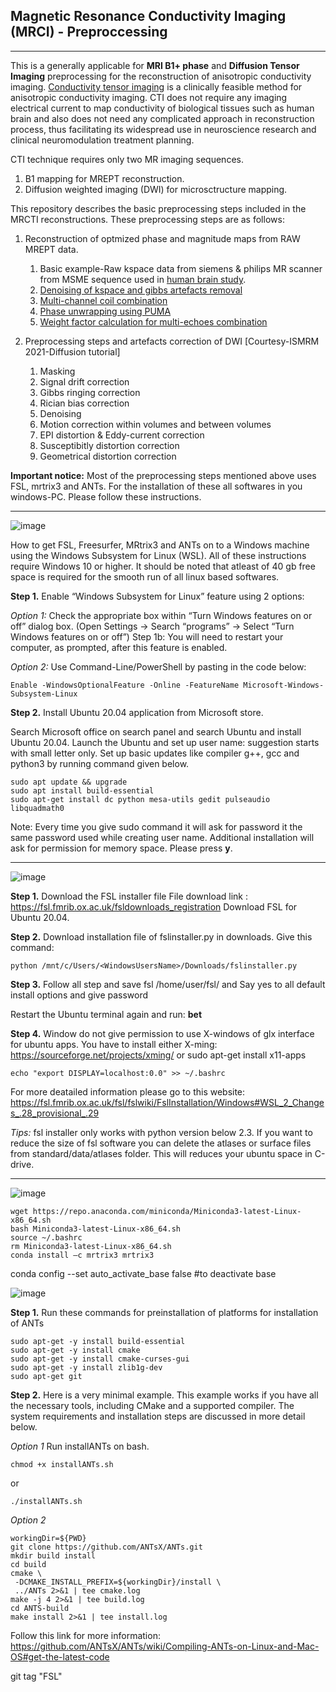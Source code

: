 ## Magnetic Resonance Conductivity Imaging (MRCI) - Preproccessing
___
This is a generally applicable for **MRI B1+ phase** and **Diffusion Tensor Imaging** preprocessing for the reconstruction of anisotropic conductivity imaging. [Conductivity tensor imaging](https://ieeexplore.ieee.org/document/8556029) is a clinically feasible method for anisotropic conductivity imaging. CTI does not require any imaging electrical current to map conductivity of biological tissues such as human brain and also does not need any complicated approach in reconstruction process, thus facilitating its widespread use in neuroscience research and clinical neuromodulation treatment planning. 

CTI technique requires only two MR imaging sequences. 
1. B1 mapping for MREPT reconstruction.
2. Diffusion weighted imaging (DWI) for microsctructure mapping. 

This repository describes the basic preprocessing steps included in the MRCTI reconstructions. These preprocessing steps are as follows:

1. Reconstruction of optmized phase and magnitude maps from RAW MREPT data.
    1.  Basic example-Raw kspace data from siemens & philips MR scanner from MSME sequence used in [human brain study](https://ieeexplore.ieee.org/document/8556029).
    2.  [Denoising of kspace and gibbs artefacts removal](https://pubmed.ncbi.nlm.nih.gov/26745823/)
    3.  [Multi-channel coil combination](https://onlinelibrary.wiley.com/doi/full/10.1002/%28SICI%291522-2594%28200005%2943%3A5%3C682%3A%3AAID-MRM10%3E3.0.CO%3B2-G?sid=nlm%3Apubmed)
    4.  [Phase unwrapping using PUMA](https://ieeexplore.ieee.org/document/4099386) 
    5.  [Weight factor calculation for multi-echoes combination](https://biomedical-engineering-online.biomedcentral.com/articles/10.1186/1475-925X-13-24)

2. Preprocessing steps and artefacts correction of DWI [Courtesy-ISMRM 2021-Diffusion tutorial]
    1. Masking
    2. Signal drift correction
    3. Gibbs ringing correction
    4. Rician bias correction
    5. Denoising
    6. Motion correction within volumes and between volumes
    7. EPI distortion & Eddy-current correction
    8. Susceptibitly distortion correction
    9. Geometrical distortion correction
 
**Important notice:** Most of the preprocessing steps mentioned above uses FSL, mrtrix3 and ANTs. For the installation of these all softwares in you windows-PC. Please follow these instructions. 
___
![image](https://user-images.githubusercontent.com/14322345/118450197-e4cdc000-b72e-11eb-9dde-308d4da7f1dd.png)

How to get FSL, Freesurfer, MRtrix3 and ANTs on to a Windows machine using the Windows Subsystem for Linux (WSL). All of these instructions require Windows 10 or higher. It should be noted that atleast of 40 gb free space is required for the smooth run of all linux based softwares.

**Step 1.**	
  Enable “Windows Subsystem for Linux” feature using 2 options:

*Option 1:* Check the appropriate box within “Turn Windows features on or off” dialog box. (Open Settings -> Search “programs” -> Select “Turn Windows features on or off”) Step 1b: You will need to restart your computer, as prompted, after this feature is enabled.

*Option 2:* Use Command-Line/PowerShell by pasting in the code below:
```
Enable -WindowsOptionalFeature -Online -FeatureName Microsoft-Windows-Subsystem-Linux 
```

**Step 2.**	
  Install Ubuntu 20.04 application from Microsoft store.

  Search Microsoft office on search panel and search Ubuntu and install Ubuntu 20.04. Launch the Ubuntu and set up user name: suggestion starts with small letter only. Set up basic updates like compiler g++, gcc and python3 by running command given below. 

```
sudo apt update && upgrade
sudo apt install build-essential 
sudo apt-get install dc python mesa-utils gedit pulseaudio libquadmath0
```
Note: Every time you give sudo command it will ask for password it the same password used while creating user name. Additional installation will ask for permission for memory space. Please press **y**.
____
![image](https://user-images.githubusercontent.com/14322345/118450555-47bf5700-b72f-11eb-854f-c418092443d4.png)

**Step 1.**
  Download the FSL installer file
  File download link : https://fsl.fmrib.ox.ac.uk/fsldownloads_registration
  Download FSL for Ubuntu 20.04.

**Step 2.**	
	Download installation file of fslinstaller.py in downloads.
  Give this command:
```
python /mnt/c/Users/<WindowsUsersName>/Downloads/fslinstaller.py 
```
**Step 3.**	
	Follow all step and save fsl /home/user/fsl/ and Say yes to all default install options and give password

Restart the Ubuntu terminal again and run: **bet**

**Step 4.**	
	Window do not give permission to use X-windows of glx interface for ubuntu apps. You have to install either X-ming: https://sourceforge.net/projects/xming/ or sudo apt-get install x11-apps
  
 ```
 echo "export DISPLAY=localhost:0.0" >> ~/.bashrc
 ```
For more deatailed information please go to this website: https://fsl.fmrib.ox.ac.uk/fsl/fslwiki/FslInstallation/Windows#WSL_2_Changes_.28_provisional_.29

*Tips:* fsl installer only works with python version below 2.3. If you want to reduce the size of fsl software you can delete the atlases or surface files from standard/data/atlases folder. This will reduces your ubuntu space in C-drive. 
____
![image](https://user-images.githubusercontent.com/14322345/118452123-d680a380-b730-11eb-8abb-a90369b56bfd.png)
```
wget https://repo.anaconda.com/miniconda/Miniconda3-latest-Linux-x86_64.sh
bash Miniconda3-latest-Linux-x86_64.sh 
source ~/.bashrc
rm Miniconda3-latest-Linux-x86_64.sh 
conda install –c mrtrix3 mrtrix3
```
conda config --set auto_activate_base false #to deactivate base

![image](https://user-images.githubusercontent.com/14322345/118452178-e1d3cf00-b730-11eb-8e5c-6e98200cc136.png)


**Step 1.**	
	Run these commands for preinstallation of platforms for installation of ANTs
```
sudo apt-get -y install build-essential 
sudo apt-get -y install cmake
sudo apt-get -y install cmake-curses-gui
sudo apt-get -y install zlib1g-dev 
sudo apt-get git
```
**Step 2.**
	Here is a very minimal example. This example works if you have all the necessary tools, including CMake and a supported compiler. The system requirements and installation steps are discussed in more detail below.

*Option 1*
Run installANTs on bash.

```
chmod +x installANTs.sh
```
or
```
./installANTs.sh
```
*Option 2*
```
workingDir=${PWD}
git clone https://github.com/ANTsX/ANTs.git 
mkdir build install
cd build 
cmake \
 -DCMAKE_INSTALL_PREFIX=${workingDir}/install \
 ../ANTs 2>&1 | tee cmake.log
make -j 4 2>&1 | tee build.log
cd ANTS-build 
make install 2>&1 | tee install.log 
```

Follow this link for more information: https://github.com/ANTsX/ANTs/wiki/Compiling-ANTs-on-Linux-and-Mac-OS#get-the-latest-code

git tag "FSL"



